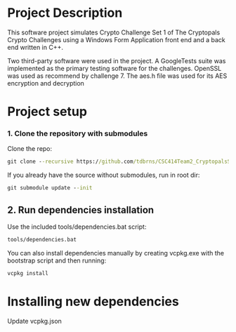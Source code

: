# Project Description
This software project simulates Crypto Challenge Set 1 of The Cryptopals Crypto Challenges using a Windows Form Application front end and a back end written in C++.

Two third-party software were used in the project. A GoogleTests suite was implemented as the primary testing software for the challenges.
OpenSSL was used as recommend by challenge 7. The aes.h file was used for its AES encryption and decryption

# Project setup

### 1. Clone the repository with submodules
Clone the repo:
```cmd
git clone --recursive https://github.com/tdbrns/CSC414Team2_CryptopalsSoftwareSuite.git
```

If you already have the source without submodules, run in root dir:
```cmd
git submodule update --init
```

## 2. Run dependencies installation

Use the included tools/dependencies.bat script:
```cmd
tools/dependencies.bat
```

You can also install dependencies manually by creating vcpkg.exe with the bootstrap script and then running:
```cmd
vcpkg install
```

# Installing new dependencies

Update vcpkg.json
